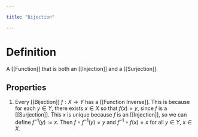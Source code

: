 ```yaml
---

title: "Bijection"

---
```

# Definition
A [[Function]] that is both an [[Injection]] and a [[Surjection]].

## Properties
1. Every [[Bijection]] $f: X \to Y$ has a [[Function Inverse]]. This is because for each $y \in Y$, there exists $x \in X$ so that $f(x) = y$, since $f$ is a [[Surjection]]. This $x$ is unique because $f$ is an [[Injection]], so we can define $f^{-1}(y) := x$. Then $f \circ f^{-1}(y) = y$ and $f^{-1} \circ f(x) = x$ for all $y \in Y$, $x \in X$.